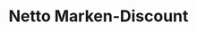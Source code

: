 ---
title: "Netto Marken-Discount"
url: /weissenfels/netto-marken-discount-selauer-strasse/
shop: Supermarkt
---